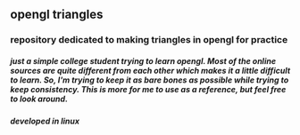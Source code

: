 ## opengl triangles

### repository dedicated to making triangles in opengl for practice

##### just a simple college student trying to learn opengl. Most of the online sources are quite different from each other which makes it a little difficult to learn. So, I'm trying to keep it as bare bones as possible while trying to keep consistency. This is more for me to use as a reference, but feel free to look around.

##### developed in linux
